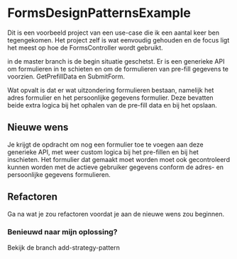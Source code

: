 # FormsDesignPatternsExample

Dit is een voorbeeld project van een use-case die ik een aantal keer ben tegengekomen. Het project zelf is wat eenvoudig gehouden en de focus ligt het meest op hoe de FormsController wordt gebruikt.

in de master branch is de begin situatie geschetst.
Er is een generieke API om formulieren in te schieten en om de formulieren van pre-fill gegevens te voorzien.
GetPrefillData en SubmitForm.

Wat opvalt is dat er wat uitzondering formulieren bestaan, namelijk het adres formulier en het persoonlijke gegevens formulier.
Deze bevatten beide extra logica bij het ophalen van de pre-fill data en bij het opslaan.

## Nieuwe wens

Je krijgt de opdracht om nog een formulier toe te voegen aan deze generieke API, met weer custom logica bij het pre-fillen en bij het inschieten. Het formulier dat gemaakt moet worden moet ook gecontroleerd kunnen worden met de actieve gebruiker gegevens conform de adres- en persoonlijke gegevens formulieren.

## Refactoren

Ga na wat je zou refactoren voordat je aan de nieuwe wens zou beginnen.


### Benieuwd naar mijn oplossing?
Bekijk de branch add-strategy-pattern
